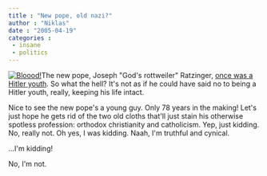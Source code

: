 ```yaml
---
title : "New pope, old nazi?"
author : "Niklas"
date : "2005-04-19"
categories : 
 - insane
 - politics
---
```


[![Bloood!](https://niklasblog.com/wp-content/2005-04-19-newpopethumb.jpg)](https://niklasblog.com/wp-content/2005-04-19-newpope.jpg)The new pope, Joseph "God's rottweiler" Ratzinger, [once was a Hitler youth](http://www.timesonline.co.uk/article/0,,2089-1572667,00.html). So what the hell? It's not as if he could have said no to being a Hitler youth, really, keeping his life intact.

Nice to see the new pope's a young guy. Only 78 years in the making! Let's just hope he gets rid of the two old cloths that'll just stain his otherwise spotless profession: orthodox christianity and catholicism. Yep, just kidding. No, really not. Oh yes, I was kidding. Naah, I'm truthful and cynical.

...I'm kidding!

No, I'm not.
